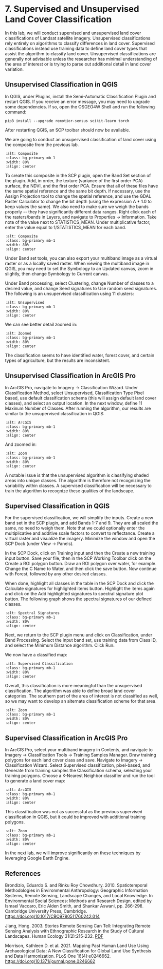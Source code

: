 # 7. Supervised and Unsupervised Land Cover Classification

In this lab, we will conduct supervised and unsupervised land cover classifications of Landsat satellite imagery. Unsupervised classifications rely entirely on algorithms to classify differences in land cover. Supervised classifications instead use training data to define land cover types that assist the algorithm to classify land cover. Unsupervised classifications are generally not advisable unless the researcher has minimal understanding of the area of interest or is trying to parse out additional detail in land cover variation.

## Unsupervised Classification in QGIS

In QGIS, under Plugins, install the Semi-Automatic Classification Plugin and restart QGIS. If you receive an error message, you may need to upgrade some dependencies. If so, open the OSGEO4W Shell and run the following command:

```
pip3 install --upgrade remotior-sensus scikit-learn torch
```

After restarting QGIS, an SCP toolbar should now be available.

We are going to conduct an unsupervised classification of land cover using the composite from the previous lab.

```{image} /images/composite.png
:alt: Composite
:class: bg-primary mb-1
:width: 80%
:align: center
```

To create this composite in the SCP plugin, open the Band Set section of the plugin. Add, in order, the texture (variance of the first order PCA) surface, the NDVI, and the first order PCA. Ensure that all of these files have the same spatial reference and the same bit depth. If necessary, use the Assign Projection tool to change the spatial reference, and use the GDAL Raster Calculator to change the bit depth (using the expression A * 1.0 to keep values the same). We also need to make sure we weigh the bands properly -- they have significantly different data ranges. Right click each of the rasters/bands in Layers, and navigate to Properties -> Information. Take note of the value next to STATISTICS_MEAN. Under multiplicative factor, enter the value equal to 1/STATISTICS_MEAN for each band.

```{image} /images/bandset.jpg
:alt: Composite
:class: bg-primary mb-1
:width: 80%
:align: center
```

Under Band set tools, you can also export your multiband image as a virtual raster or as a locally saved raster. When viewing the multiband image in QGIS, you may need to set the Symbology to an Updated canvas, zoom in slightly, then change Symbology to Current canvas.

Under Band processing, select Clustering, change Number of classes to a desired value, and change Seed signatures to Use random seed signatures. The following is an unsupervised classification using 11 clusters:

```{image} /images/unsupervised.jpg
:alt: Unsupervised
:class: bg-primary mb-1
:width: 80%
:align: center
```

We can see better detail zoomed in:

```{image} /images/unsupzoom.jpg
:alt: Zoomed
:class: bg-primary mb-1
:width: 80%
:align: center
```

The classification seems to have identified water, forest cover, and certain types of agriculture, but the results are inconsistent.

## Unsupervised Classification in ArcGIS Pro

In ArcGIS Pro, navigate to Imagery -> Classification Wizard. Under Classification Method, select Unsupervised, Classification Type Pixel based, use default classification schema (this will assign default land cover classes), and select an output location. In the next window, define 11 Maxinum Number of Classes. After running the algorithm, our results are similar to the unsupervised classification in QGIS:

```{image} /images/arcgisuns.jpg
:alt: ArcGIS
:class: bg-primary mb-1
:width: 80%
:align: center
```

And zoomed in:

```{image} /images/arcgiszoom.jpg
:alt: Zoom
:class: bg-primary mb-1
:width: 80%
:align: center
```

A notable issue is that the unsupervised algorithm is classifying shaded areas into unique classes. The algorithm is therefore not recognizing the variability within classes. A supervised classification will be necessary to train the algorithm to recognize these qualities of the landscape.

## Supervised Classification in QGIS

For the supervised classification, we will simplify the inputs. Create a new band set in the SCP plugin, and add Bands 1-7 and 9. They are all scaled the same, no need to weigh them. Note that we could optionally enter the multiplicative and additive scale factors to convert to reflectance. Create a virtual raster and visualize the imagery. Minimize the window and open the SCP Dock (under View -> Panels).

In the SCP Dock, click on Training input and then the Create a new training input button. Save your file, then in the SCP Working Toolbar click on the Create a ROI polygon button. Draw an ROI polygon over water, for example. Change the C Name to Water, and then click the save button. Now continue with Forest, followed by any other desired classes.

When done, highlight all classes in the table in the SCP Dock and click the Calculate signatures for highlighted items button. Highlight the items again and click on the Add highlighted signatures to spectral signature plot button. The following graph shows the spectral signatures of our defined classes.

```{image} /images/specsignature.jpg
:alt: Spectral Signatures
:class: bg-primary mb-1
:width: 80%
:align: center
```

Next, we return to the SCP plugin menu and click on Classification, under Band Processing. Select the input band set, use training data from Class ID, and select the Minimum Distance algorithm. Click Run.

We now have a classified map:

```{image} /images/supclass.jpg
:alt: Supervised Classification
:class: bg-primary mb-1
:width: 80%
:align: center
```

Overall, this classification is more meaningful than the unsupervised classification. The algorithm was able to define broad land cover categories. The southern part of the area of interest is not classified as well, so we may want to develop an alternate classification scheme for that area.

```{image} /images/supzoom.jpg
:alt: Zoom
:class: bg-primary mb-1
:width: 80%
:align: center
```

## Supervised Classification in ArcGIS Pro

In ArcGIS Pro, select your multiband imagery in Contents, and navigate to Imagery -> Classification Tools -> Training Samples Manager. Draw training polygons for each land cover class and save. Navigate to Imagery -> Classification Wizard. Select Supervised classification, pixel-based, and Generate from training samples the Classification schema, selecting your training polygons. Choose a K-Nearest Neighbor classifier and run the tool to generate a land cover map:

```{image} /images/arcgissup.jpg
:alt: ArcGIS
:class: bg-primary mb-1
:width: 80%
:align: center
```

This classification was not as successful as the previous supervised classification in QGIS, but it could be improved with additional training polygons.

```{image} /images/arcsupzoom.jpg
:alt: Zoom
:class: bg-primary mb-1
:width: 80%
:align: center
```

In the next lab, we will improve significantly on these techniques by leveraging Google Earth Engine.

## References

Brondízio, Eduardo S. and Rinku Roy Chowdhury. 2010. Spatiotemporal Methodologies in Environmental Anthropology: Geographic Information Systems, Remote Sensing, Landscape Changes, and Local Knowledge.
In Environmental Social Sciences: Methods and Research Design, edited by Ismael Vaccaro, Eric Alden Smith,
and Shankar Aswani, pp. 266-298. Cambridge University Press, Cambridge.
<https://doi.org/10.1017/CBO9780511760242.014>

Jiang, Hong. 2003. Stories Remote Sensing Can Tell: Integrating Remote Sensing Analysis with Ethnographic
Research in the Study of Cultural Landscapes. Human Ecology 31(2):215-232.
[PDF](https://www.academia.edu/76251287/Stories_Remote_Sensing_Images_Can_Tell_Integrating_Remote_Sensing_Analysis_with_Ethnographic_Research_in_the_Study_of_Cultural_Landscapes?uc-g-sw=76868782)

Morrison, Kathleen D. et al. 2021. Mapping Past Human Land Use Using Archaeological Data: A New Classification for Global Land Use Synthesis and Data Harmonization. PLoS One 16(4):e0246662.
<https://doi.org/10.1371/journal.pone.0246662>